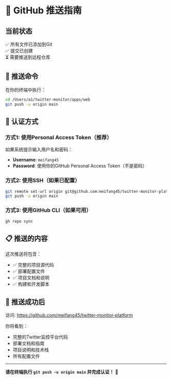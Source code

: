 # 🔐 GitHub 推送指南

## 当前状态
✅ 所有文件已添加到Git  
✅ 提交已创建  
⏳ 需要推送到远程仓库

## 📝 推送命令
在你的终端中执行：

```bash
cd /Users/a1/twitter-monitor/apps/web
git push -u origin main
```

## 🔑 认证方式

### 方式1: 使用Personal Access Token（推荐）
如果系统提示输入用户名和密码：
- **Username**: `meifang45`
- **Password**: 使用你的GitHub Personal Access Token（不是密码）

### 方式2: 使用SSH（如果已配置）
```bash
git remote set-url origin git@github.com:meifang45/twitter-monitor-platform.git
git push -u origin main
```

### 方式3: 使用GitHub CLI（如果可用）
```bash
gh repo sync
```

## 📋 推送的内容
这次推送将包含：
- ✅ 完整的项目源代码
- ✅ 部署配置文件  
- ✅ 项目文档和说明
- ✅ 构建和开发脚本

## 🎯 推送成功后
访问: https://github.com/meifang45/twitter-monitor-platform

你将看到：
- 完整的Twitter监控平台代码
- 部署文档和指南
- 项目说明和技术栈
- 所有配置文件

---

**请在终端执行 `git push -u origin main` 并完成认证！** 🚀